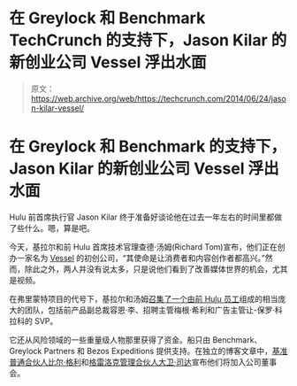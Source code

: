 # 在 Greylock 和 Benchmark TechCrunch 的支持下，Jason Kilar 的新创业公司 Vessel 浮出水面

> 原文：<https://web.archive.org/web/https://techcrunch.com/2014/06/24/jason-kilar-vessel/>

# 在 Greylock 和 Benchmark 的支持下，Jason Kilar 的新创业公司 Vessel 浮出水面

Hulu 前首席执行官 Jason Kilar 终于准备好谈论他在过去一年左右的时间里都做了些什么。嗯，算是吧。

今天，基拉尔和前 Hulu 首席技术官理查德·汤姆(Richard Tom)宣布，他们正在创办一家名为 [Vessel](https://web.archive.org/web/20221204184745/http://www.vessel.com/) 的初创公司，“其使命是让消费者和内容创作者都高兴。”然而，除此之外，两人并没有说太多，只是说他们看到了改善媒体世界的机会，尤其是视频。

在弗里蒙特项目的代号下，基拉尔和汤姆[召集了一个由前 Hulu 员工](https://web.archive.org/web/20221204184745/http://gigaom.com/2013/11/08/jason-kilars-secretive-fremont-project-nabs-more-hulu-talent/)组成的相当庞大的团队，包括前产品副总裁容恩·李、招聘主管梅根·希利和广告主管让-保罗·科拉科的 SVP。

它还从风险领域的一些重量级人物那里获得了资金。船只由 Benchmark、Greylock Partners 和 Bezos Expeditions 提供支持。在独立的博客文章中，[基准普通合伙人比尔·格利](https://web.archive.org/web/20221204184745/http://abovethecrowd.com/2014/06/24/welcoming-jason-kilar-richard-tom-and-the-vessel-team-to-the-benchmark-family/)和[格雷洛克管理合伙人大卫·司达](https://web.archive.org/web/20221204184745/https://medium.com/@greylockvc/our-investment-in-vessel-4ba6712e3520)宣布他们将加入公司董事会。